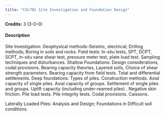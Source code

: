 ```yaml
---
title: "CVL701 Site Investigation and Foundation Design"
---
```

**Credits:** 3 (3-0-0)

#### Description
Site Investigation: Geophysical methods-Seismic, electrical; Drilling methods; Boring in soils and rocks. Field tests: In-situ tests, SPT, DCPT, SCPT, in-situ vane shear test, pressure meter test, plate load test. Sampling techniques and disturbances. Shallow Foundations: Design considerations, codal provisions. Bearing capacity theories, Layered soils, Choice of shear strength parameters. Bearing capacity from field tests. Total and differential settlements. Deep foundations: Types of piles. Construction methods. Axial capacity of single piles. Axial capacity of groups. Settlement of single piles and groups. Uplift capacity (including under-reamed piles) . Negative skin friction. Pile load tests. Pile integrity tests. Codal provisions. Caissons.

Laterally Loaded Piles: Analysis and Design; Foundations in Difficult soil conditions.
